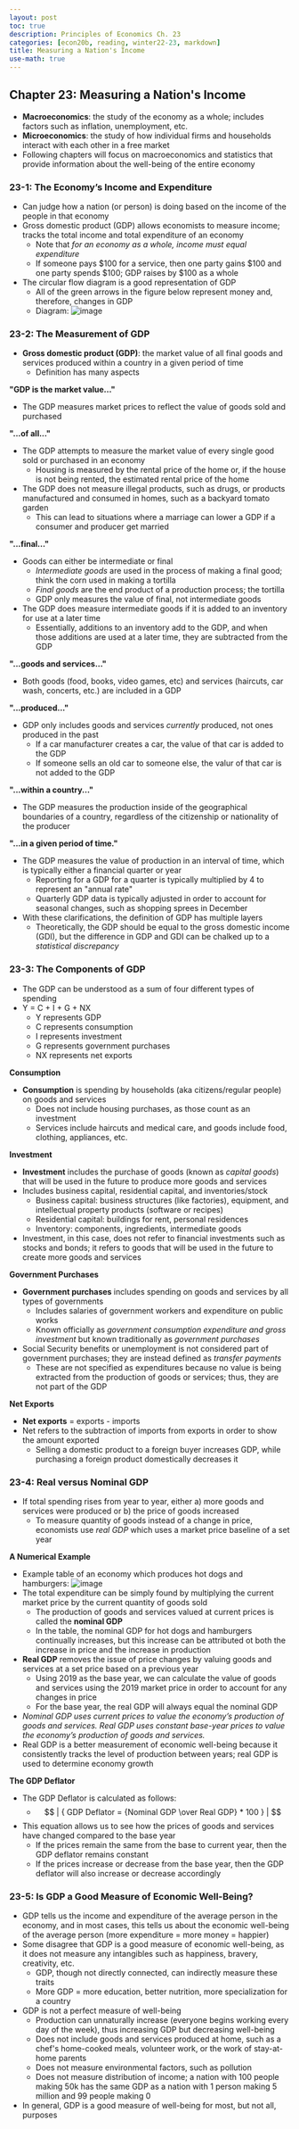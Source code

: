 ```yaml
---
layout: post
toc: true
description: Principles of Economics Ch. 23
categories: [econ20b, reading, winter22-23, markdown]
title: Measuring a Nation's Income
use-math: true
---
```


## Chapter 23: Measuring a Nation's Income

- **Macroeconomics**: the study of the economy as a whole; includes factors such as inflation, unemployment, etc.
- **Microeconomics**: the study of how individual firms and households interact with each other in a free market
- Following chapters will focus on macroeconomics and statistics that provide information about the well-being of the entire economy

### 23-1: The Economy’s Income and Expenditure

- Can judge how a nation (or person) is doing based on the income of the people in that economy
- Gross domestic product (GDP) allows economists to measure income; tracks the total income and total expenditure of an economy
    - Note that *for an economy as a whole, income must equal expenditure*
    - If someone pays \$100 for a service, then one party gains \$100 and one party spends \$100; GDP raises by \$100 as a whole
- The circular flow diagram is a good representation of GDP
    - All of the green arrows in the figure below represent money and, therefore, changes in GDP
    - Diagram: ![image](https://user-images.githubusercontent.com/54915685/212273014-d45e3fe0-349f-429d-90fb-f6f03f5c8f47.png)

### 23-2: The Measurement of GDP

- **Gross domestic product (GDP)**: the market value of all final goods and services produced within a country in a given period of time
    - Definition has many aspects

**"GDP is the market value..."**

- The GDP measures market prices to reflect the value of goods sold and purchased

**"...of all..."**

- The GDP attempts to measure the market value of every single good sold or purchased in an economy
    - Housing is measured by the rental price of the home or, if the house is not being rented, the estimated rental price of the home
- The GDP does not measure illegal products, such as drugs, or products manufactured and consumed in homes, such as a backyard tomato garden
    - This can lead to situations where a marriage can lower a GDP if a consumer and producer get married

**"...final..."**

- Goods can either be intermediate or final
    - *Intermediate goods* are used in the process of making a final good; think the corn used in making a tortilla
    - *Final goods* are the end product of a production process; the tortilla
    - GDP only measures the value of final, not intermediate goods
- The GDP does measure intermediate goods if it is added to an inventory for use at a later time
    - Essentially, additions to an inventory add to the GDP, and when those additions are used at a later time, they are subtracted from the GDP

**"...goods and services..."**

- Both goods (food, books, video games, etc) and services (haircuts, car wash, concerts, etc.) are included in a GDP

**"...produced..."**

- GDP only includes goods and services *currently* produced, not ones produced in the past
    - If a car manufacturer creates a car, the value of that car is added to the GDP
    - If someone sells an old car to someone else, the valur of that car is not added to the GDP

**"...within a country..."**

- The GDP measures the production inside of the geographical boundaries of a country, regardless of the citizenship or nationality of the producer

**"...in a given period of time."**

- The GDP measures the value of production in an interval of time, which is typically either a financial quarter or year
    - Reporting for a GDP for a quarter is typically multiplied by 4 to represent an "annual rate"
    - Quarterly GDP data is typically adjusted in order to account for seasonal changes, such as shopping sprees in December
- With these clarifications, the definition of GDP has multiple layers
    - Theoretically, the GDP should be equal to the gross domestic income (GDI), but the difference in GDP and GDI can be chalked up to a *statistical discrepancy*

### 23-3: The Components of GDP

- The GDP can be understood as a sum of four different types of spending
- Y = C + I + G + NX
    - Y represents GDP
    - C represents consumption
    - I represents investment
    - G represents government purchases
    - NX represents net exports

**Consumption**

- **Consumption** is spending by households (aka citizens/regular people) on goods and services
    - Does not include housing purchases, as those count as an investment
    - Services include haircuts and medical care, and goods include food, clothing, appliances, etc.

**Investment**

- **Investment** includes the purchase of goods (known as *capital goods*) that will be used in the future to produce more goods and services
- Includes business capital, residential capital, and inventories/stock
    - Business capital: business structures (like factories), equipment, and intellectual property products (software or recipes)
    - Residential capital: buildings for rent, personal residences
    - Inventory: components, ingredients, intermediate goods
- Investment, in this case, does not refer to financial investments such as stocks and bonds; it refers to goods that will be used in the future to create more goods and services

**Government Purchases**

- **Government purchases** includes spending on goods and services by all types of governments
    - Includes salaries of government workers and expenditure on public works
    - Known officially as *government consumption expenditure and gross investment* but known traditionally as *government purchases*
- Social Security benefits or unemployment is not considered part of government purchases; they are instead defined as *transfer payments*
    - These are not specified as expenditures because no value is being extracted from the production of goods or services; thus, they are not part of the GDP

**Net Exports**

- **Net exports** = exports - imports
- Net refers to the subtraction of imports from exports in order to show the amount exported
    - Selling a domestic product to a foreign buyer increases GDP, while purchasing a foreign product domestically decreases it

### 23-4: Real versus Nominal GDP

- If total spending rises from year to year, either a) more goods and services were produced or b) the price of goods increased
    - To measure quantity of goods instead of a change in price, economists use *real GDP* which uses a market price baseline of a set year

**A Numerical Example**

- Example table of an economy which produces hot dogs and hamburgers: ![image](https://user-images.githubusercontent.com/54915685/212288137-0f759446-6639-45b1-816d-4bbe325e0be3.png)
- The total expenditure can be simply found by multiplying the current market price by the current quantity of goods sold
    - The production of goods and services valued at current prices is called the **nominal GDP**
    - In the table, the nominal GDP for hot dogs and hamburgers continually increases, but this increase can be attributed ot both the increase in price and the increase in production
- **Real GDP** removes the issue of price changes by valuing goods and services at a set price based on a previous year
    - Using 2019 as the base year, we can calculate the value of goods and services using the 2019 market price in order to account for any changes in price
    - For the base year, the real GDP will always equal the nominal GDP
- *Nominal GDP uses current prices to value the economy’s production of goods and services. Real GDP uses constant base-year prices to value the economy’s production of goods and services.*
- Real GDP is a better measurement of economic well-being because it consistently tracks the level of production between years; real GDP is used to determine economy growth

**The GDP Deflator**

- The GDP Deflator is calculated as follows:
    - $$ | { GDP Deflator = {Nominal GDP \over Real GDP} * 100 } | $$
- This equation allows us to see how the prices of goods and services have changed compared to the base year
    - If the prices remain the same from the base to current year, then the GDP deflator remains constant
    - If the prices increase or decrease from the base year, then the GDP deflator will also increase or decrease accordingly

### 23-5: Is GDP a Good Measure of Economic Well-Being?

- GDP tells us the income and expenditure of the average person in the economy, and in most cases, this tells us about the economic well-being of the average person (more expenditure = more money = happier)
- Some disagree that GDP is a good measure of economic well-being, as it does not measure any intangibles such as happiness, bravery, creativity, etc.
    - GDP, though not directly connected, can indirectly measure these traits
    - More GDP = more education, better nutrition, more specialization for a country
- GDP is not a perfect measure of well-being
    - Production can unnaturally increase (everyone begins working every day of the week), thus increasing GDP but decreasing well-being
    - Does not include goods and services produced at home, such as a chef's home-cooked meals, volunteer work, or the work of stay-at-home parents
    - Does not measure environmental factors, such as pollution
    - Does not measure distribution of income; a nation with 100 people making 50k has the same GDP as a nation with 1 person making 5 million and 99 people making 0
- In general, GDP is a good measure of well-being for most, but not all, purposes